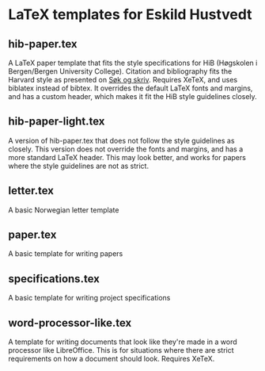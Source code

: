 # LaTeX templates for Eskild Hustvedt

## hib-paper.tex

A LaTeX paper template that fits the style specifications for HiB (Høgskolen i
Bergen/Bergen University College). Citation and bibliography fits the Harvard
style as presented on [Søk og
skriv](http://sokogskriv.no/kildebruk-og-referanser/referansestiler/harvard/).
Requires XeTeX, and uses biblatex instead of bibtex. It overrides the default
LaTeX fonts and margins, and has a custom header, which makes it fit the HiB
style guidelines closely.

## hib-paper-light.tex

A version of hib-paper.tex that does not follow the style guidelines as
closely. This version does not override the fonts and margins, and has a more
standard LaTeX header. This may look better, and works for papers where the
style guidelines are not as strict.

## letter.tex

A basic Norwegian letter template

## paper.tex

A basic template for writing papers

## specifications.tex

A basic template for writing project specifications

## word-processor-like.tex

A template for writing documents that look like they're made in a word
processor like LibreOffice. This is for situations where there are strict
requirements on how a document should look. Requires XeTeX.
